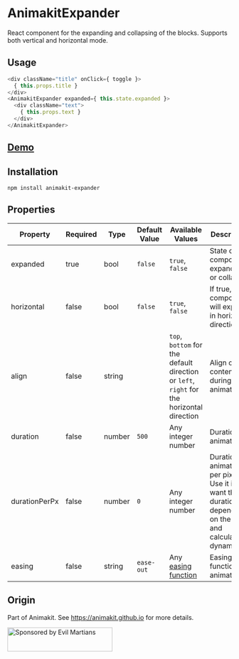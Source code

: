 # AnimakitExpander
React component for the expanding and collapsing of the blocks.
Supports both vertical and horizontal mode.

## Usage

```javascript
<div className="title" onClick={ toggle }>
  { this.props.title }
</div>
<AnimakitExpander expanded={ this.state.expanded }>
  <div className="text">
    { this.props.text }
  </div>
</AnimakitExpander>
```

## [Demo](https://animakit.github.io/#/expander)

## Installation

```
npm install animakit-expander
```

## Properties

| Property | Required | Type | Default Value  | Available Values  | Description |
| ----- | ----- | ----- | ----- | ----- | ----- |
| expanded | true | bool | `false` | `true`, `false` | State of the component: expanded or collapsed |
| horizontal | false | bool | `false` | `true`, `false` | If true, component will expand in horizontal direction |
| align | false | string |  | `top`, `bottom` for the default direction or `left`, `right` for the horizontal direction | Align of the content during the animation |
| duration | false | number | `500` | Any integer number | Duration of animation |
| durationPerPx | false | number | `0` | Any integer number | Duration of animation per pixel. Use it if you want the duration depended on the size and calculated dynamically. |
| easing | false | string | `ease-out` | Any [easing function](http://easings.net/) | Easing function of animation |


## Origin

Part of Animakit.
See https://animakit.github.io for more details.

<a href="https://evilmartians.com/?utm_source=animakit">
  <img src="https://evilmartians.com/badges/sponsored-by-evil-martians.svg"
       alt="Sponsored by Evil Martians" width="236" height="54">
</a>
